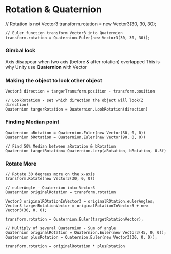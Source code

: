 # Rotation & Quaternion

// Rotation is not Vector3
    transform.rotation = new Vector3(30, 30, 30);
    
    // Euler function transform Vector3 into Quaternion
    transform.rotation = Quaternion.Euler(new Vector3(30, 30, 30));

### Gimbal lock

Axis disappear when two axis (before & after rotation) overlapped 
This is why Unity use **Quaternion** with Vector

### Making the object to look other object

    Vector3 direction = targerTransform.position - transform.position
    
    // LookRotation - set which direction the object will look(Z direction)
    Quaternion targerRotation = Quaternion.LookRotation(direction)

### Finding Median point

    Quaternion aRotation = Quaternion.Euler(new Vector(30, 0, 0))
    Quaternion bRotation = Quaternion.Euler(new Vector(90, 0, 0))
    
    // Find 50% Median between aRotation & bRotation
    Quaternion targetRotation= Quaternion.Lerp(aRotation, bRotation, 0.5f)

### Rotate More

    // Rotate 30 degrees more on the x-axis
    transform.Rotate(new Vector3(30, 0, 0))

    // eulerAngle - Quaternion into Vector3
    Quaternion originalRotation = transform.rotation
    
    Vector3 originalROtationInVector3 = originalROtation.eulerAngles;
    Vector3 targerRotationVector = originalRotationInVector3 + new Vector3(30, 0, 0);
    
    transform.rotation = Quaternion.Euler(targetRotationVector);

    // Multiply of several Quaternion - Sum of angle
    Quaternion originalRotation = Quaternion.Euler(new Vector3(45, 0, 0));
    Quaternion plusRotation = Quaternion.Euler(new Vector3(30, 0, 0));
    
    transform.rotation = originalRotation * plusRotation